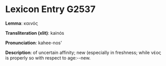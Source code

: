 # Lexicon Entry G2537

**Lemma**: καινός

**Transliteration (xlit)**: kainós

**Pronunciation**: kahee-nos'

**Description**:
of uncertain affinity; new (especially in freshness; while νέος is properly so with respect to age:--new.
